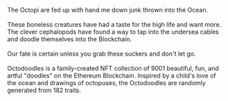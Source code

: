 The Octopi are fed up with hand me down junk thrown into the Ocean. <br />
<br />
These boneless creatures have had a taste for the high life and want more. <br />
The clever cephalopods have found a way to tap into the undersea cables and doodle themselves into the Blockchain. <br />
<br />
Our fate is certain unless you grab these suckers and don't let go. <br />
<br />
Octodoodles is a family-created NFT collection of 9001 beautiful, fun, and artful "doodles" on the Ethereum Blockchain. Inspired by a child's love of the ocean and drawings of octopuses, the Octodoodles are randomly generated from 182 traits.

